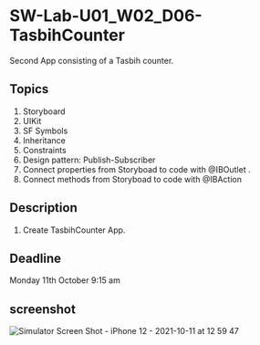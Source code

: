 # SW-Lab-U01_W02_D06-TasbihCounter
Second App consisting of a Tasbih counter.

## Topics
1. Storyboard
2. UIKit
3. SF Symbols
4. Inheritance
4. Constraints
5. Design pattern: Publish-Subscriber
6. Connect properties from Storyboad to code with @IBOutlet .
7. Connect methods from Storyboad to code with @IBAction

## Description
1. Create TasbihCounter App. 

## Deadline 
Monday 11th October 9:15 am

## screenshot 
![Simulator Screen Shot - iPhone 12 - 2021-10-11 at 12 59 47](https://user-images.githubusercontent.com/91871865/136772128-94ffcf6d-8c14-49ec-93f4-7770884fde25.png)
